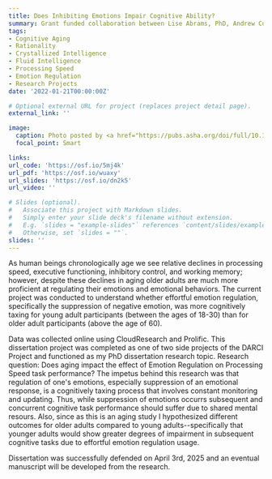 ```yaml
---
title: Does Inhibiting Emotions Impair Cognitive Ability?
summary: Grant funded collaboration between Lise Abrams, PhD, Andrew Conway, PhD and Christopher J. Schmank, PhD on Aging, Emotion Regulation, and Processing Speed.
tags:
- Cognitive Aging
- Rationality
- Crystallized Intelligence
- Fluid Intelligence
- Processing Speed
- Emotion Regulation
- Research Projects
date: '2022-01-21T00:00:00Z'

# Optional external URL for project (replaces project detail page).
external_link: ''

image:
  caption: Photo posted by <a href="https://pubs.asha.org/doi/full/10.1044/2020_JSLHR-19-00188">American Speech-Language-Hearing Association Open Access Publication</a>
  focal_point: Smart

links:
url_code: 'https://osf.io/5mj4k'
url_pdf: 'https://osf.io/wuaxy'
url_slides: 'https://osf.io/dn2k5'
url_video: ''

# Slides (optional).
#   Associate this project with Markdown slides.
#   Simply enter your slide deck's filename without extension.
#   E.g. `slides = "example-slides"` references `content/slides/example-slides.md`.
#   Otherwise, set `slides = ""`.
slides: ''
---
```


As human beings chronologically age we see relative declines in processing speed, executive functioning, inhibitory control, and working memory; however, despite these declines  in aging older adults are much more proficient at regulating their emotions and emotional behaviors. The current project was conducted to understand whether effortful emotion regulation, specifically the suppression of negative emotion, was more cognitively taxing for young adult participants (between the ages of 18-30) than for older adult participants (above the age of 60).  

Data was collected online using CloudResearch and Prolific. This dissertation project was completed as one of two side projects of the DARCI Project and functioned as my PhD dissertation research topic. Research question: Does aging impact the effect of Emotion Regulation on Processing Speed task performance? The impetus behind this research was that regulation of one's emotions, especially suppression of an emotional response, is a cognitively taxing process that involves constant monitoring and updating. Thus, while suppression of emotions occurrs subsequent and concurrent cognitive task performance should suffer due to shared mental resours. Also, since as this is an aging study I hypothesized different outcomes for older adults compared to young adults--specifically that younger adults would show greater degrees of impairment in subsequent cognitive tasks due to effortful emotion regulation usage.

Dissertation was successfully defended on April 3rd, 2025 and an eventual manuscript will be developed from the research.